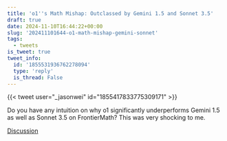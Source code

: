 ```yaml
---
title: 'o1''s Math Mishap: Outclassed by Gemini 1.5 and Sonnet 3.5'
draft: true
date: 2024-11-10T16:44:22+00:00
slug: '202411101644-o1-math-mishap-gemini-sonnet'
tags:
  - tweets
is_tweet: true
tweet_info:
  id: '1855531936762278094'
  type: 'reply'
  is_thread: False
---
```




{{< tweet user="_jasonwei" id="1855417833775309171" >}}

Do you have any intuition on why o1 significantly underperforms Gemini 1.5 as well as Sonnet 3.5 on FrontierMath? This was very shocking to me.

[Discussion](https://x.com/sytelus/status/1855531936762278094)
